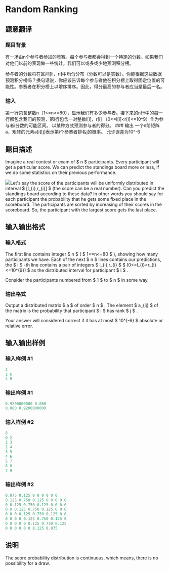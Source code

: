 # Random Ranking

## 题意翻译

### 题目背景

有一场由n个参与者参加的竞赛。每个参与者都会得到一个特定的分数。如果我们对他们以前的表现做一些统计，我们可以或多或少地预测积分榜。

参与者的分数将在区间[li，ri]中均匀分布（分数可以是实数）。你能根据这些数据预测积分榜吗？换句话说，你应该告诉每个参与者他在积分榜上取得固定位置的可能性。参赛者在积分榜上以增序排序。因此，得分最高的参与者应当是最后一名。

### 输入

第一行包含整数n（1<=n<=80），显示我们有多少参与者。接下来的n行中的每一行都包含我们的预测，第i行包含一对整数l[i]，r[i] （0<=l[i]<r[i]<=10^9）作为参与者i分数的可能区间。 以某种方式预测参与者的得分。 ### 输出 一个n阶矩阵a，矩阵的元素a[i][j]表示第i个参赛者排名j的概率。 允许误差为10^-6

## 题目描述

Imagine a real contest or exam of $ n $ participants. Every participant will get a particular score. We can predict the standings board more or less, if we do some statistics on their previous performance.

![](https://cdn.luogu.com.cn/upload/vjudge_pic/CF303E/90ca89756b8ef44c141ac7d916aaf35a953a7ec7.png)Let's say the score of the participants will be uniformly distributed in interval $ [l_{i},r_{i}] $ (the score can be a real number). Can you predict the standings board according to these data? In other words you should say for each participant the probability that he gets some fixed place in the scoreboard. The participants are sorted by increasing of their scores in the scoreboard. So, the participant with the largest score gets the last place.

## 输入输出格式

### 输入格式

The first line contains integer $ n $ ( $ 1<=n<=80 $ ), showing how many participants we have. Each of the next $ n $ lines contains our predictions, the $ i $ -th line contains a pair of integers $ l_{i},r_{i} $ $ (0<=l_{i}&lt;r_{i}<=10^{9}) $ as the distributed interval for participant $ i $ .

Consider the participants numbered from $ 1 $ to $ n $ in some way.

### 输出格式

Output a distributed matrix $ a $ of order $ n $ . The element $ a_{ij} $ of the matrix is the probability that participant $ i $ has rank $ j $ .

Your answer will considered correct if it has at most $ 10^{-6} $ absolute or relative error.

## 输入输出样例

### 输入样例 #1

```cpp
2
1 6
4 9

```
### 输出样例 #1

```cpp
0.9200000000 0.080 
0.080 0.9200000000 

```
### 输入样例 #2

```cpp
8
0 2
1 3
2 4
3 5
4 6
5 7
6 8
7 9

```
### 输出样例 #2

```cpp
0.875 0.125 0 0 0 0 0 0 
0.125 0.750 0.125 0 0 0 0 0 
0 0.125 0.750 0.125 0 0 0 0 
0 0 0.125 0.750 0.125 0 0 0 
0 0 0 0.125 0.750 0.125 0 0 
0 0 0 0 0.125 0.750 0.125 0 
0 0 0 0 0 0.125 0.750 0.125 
0 0 0 0 0 0 0.125 0.875 

```
## 说明

The score probability distribution is continuous, which means, there is no possibility for a draw.

